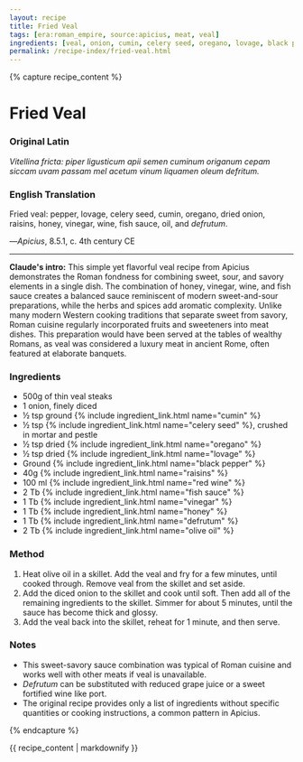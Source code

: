```yaml
---
layout: recipe
title: Fried Veal
tags: [era:roman_empire, source:apicius, meat, veal]
ingredients: [veal, onion, cumin, celery seed, oregano, lovage, black pepper, raisins, red wine, fish sauce, vinegar, honey, defrutum, olive oil]
permalink: /recipe-index/fried-veal.html
---
```


{% capture recipe_content %}
# Fried Veal

### Original Latin
*Vitellina fricta: piper ligusticum apii semen cuminum origanum cepam siccam uvam passam mel acetum vinum liquamen oleum defritum.*

### English Translation
Fried veal: pepper, lovage, celery seed, cumin, oregano, dried onion, raisins, honey, vinegar, wine, fish sauce, oil, and *defrutum*.

—*Apicius*, 8.5.1, c. 4th century CE

___

**Claude's intro:** This simple yet flavorful veal recipe from Apicius demonstrates the Roman fondness for combining sweet, sour, and savory elements in a single dish. The combination of honey, vinegar, wine, and fish sauce creates a balanced sauce reminiscent of modern sweet-and-sour preparations, while the herbs and spices add aromatic complexity. Unlike many modern Western cooking traditions that separate sweet from savory, Roman cuisine regularly incorporated fruits and sweeteners into meat dishes. This preparation would have been served at the tables of wealthy Romans, as veal was considered a luxury meat in ancient Rome, often featured at elaborate banquets.

### Ingredients
- 500g of thin veal steaks
- 1 onion, finely diced
- ½ tsp ground {% include ingredient_link.html name="cumin" %}
- ½ tsp {% include ingredient_link.html name="celery seed" %}, crushed in mortar and pestle
- ½ tsp dried {% include ingredient_link.html name="oregano" %}
- ½ tsp dried {% include ingredient_link.html name="lovage" %}
- Ground {% include ingredient_link.html name="black pepper" %}
- 40g {% include ingredient_link.html name="raisins" %}
- 100 ml {% include ingredient_link.html name="red wine" %}
- 2 Tb {% include ingredient_link.html name="fish sauce" %}
- 1 Tb {% include ingredient_link.html name="vinegar" %}
- 1 Tb {% include ingredient_link.html name="honey" %}
- 1 Tb {% include ingredient_link.html name="defrutum" %}
- 2 Tb {% include ingredient_link.html name="olive oil" %}

### Method
1. Heat olive oil in a skillet. Add the veal and fry for a few minutes, until cooked through. Remove veal from the skillet and set aside.
2. Add the diced onion to the skillet and cook until soft. Then add all of the remaining ingredients to the skillet. Simmer for about 5 minutes, until the sauce has become thick and glossy.
3. Add the veal back into the skillet, reheat for 1 minute, and then serve.

### Notes
- This sweet-savory sauce combination was typical of Roman cuisine and works well with other meats if veal is unavailable.
- *Defrutum* can be substituted with reduced grape juice or a sweet fortified wine like port.
- The original recipe provides only a list of ingredients without specific quantities or cooking instructions, a common pattern in Apicius.

{% endcapture %}

{{ recipe_content | markdownify }}